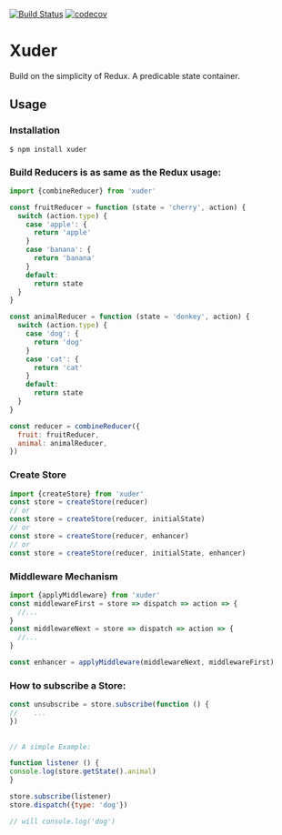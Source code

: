 [![Build Status](https://travis-ci.org/chenzhihao/Xuder.svg?branch=master)](https://travis-ci.org/chenzhihao/Xuder)
[![codecov](https://codecov.io/gh/chenzhihao/Xuder/branch/master/graph/badge.svg)](https://codecov.io/gh/chenzhihao/Xuder)

# Xuder
Build on the simplicity of Redux. A predicable state container.

## Usage

### Installation
```
$ npm install xuder
```

### Build Reducers is as same as the Redux usage:
```javascript
import {combineReducer} from 'xuder'

const fruitReducer = function (state = 'cherry', action) {
  switch (action.type) {
    case 'apple': {
      return 'apple'
    }
    case 'banana': {
      return 'banana'
    }
    default:
      return state
  }
}

const animalReducer = function (state = 'donkey', action) {
  switch (action.type) {
    case 'dog': {
      return 'dog'
    }
    case 'cat': {
      return 'cat'
    }
    default:
      return state
  }
}

const reducer = combineReducer({
  fruit: fruitReducer,
  animal: animalReducer,
})
```

### Create Store
```javascript
import {createStore} from 'xuder'
const store = createStore(reducer)
// or
const store = createStore(reducer, initialState)
// or
const store = createStore(reducer, enhancer)
// or
const store = createStore(reducer, initialState, enhancer)

```

### Middleware Mechanism
```javascript
import {applyMiddleware} from 'xuder'
const middlewareFirst = store => dispatch => action => {
  //...
}
const middlewareNext = store => dispatch => action => {
  //...
}

const enhancer = applyMiddleware(middlewareNext, middlewareFirst)
```


### How to subscribe a Store:

```javascript
const unsubscribe = store.subscribe(function () {
//    ...
})
  
  
// A simple Example:

function listener () {
console.log(store.getState().animal)
}

store.subscribe(listener)
store.dispatch({type: 'dog'})

// will console.log('dog')
```